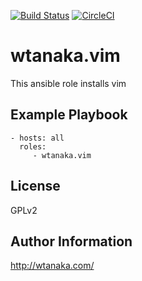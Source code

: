 [![Build Status](https://travis-ci.org/wtanaka/ansible-role-vim.svg?branch=master)](https://travis-ci.org/wtanaka/ansible-role-vim)
[![CircleCI](https://circleci.com/gh/wtanaka/ansible-role-vim.svg?style=svg)](https://circleci.com/gh/wtanaka/ansible-role-vim)

wtanaka.vim
===========

This ansible role installs vim

Example Playbook
----------------

    - hosts: all
      roles:
         - wtanaka.vim

License
-------

GPLv2

Author Information
------------------

http://wtanaka.com/
